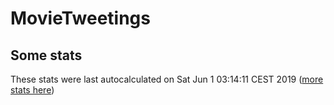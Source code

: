 # MovieTweetings
## Some stats

These stats were last autocalculated on Sat Jun 1 03:14:11 CEST 2019  ([more stats here](./stats.md))

